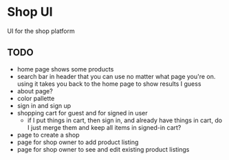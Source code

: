 # Shop UI

UI for the shop platform

## TODO

- home page shows some products
- search bar in header that you can use no matter what page you're on. using it takes you back to the home page to show results I guess
- about page?
- color pallette
- sign in and sign up
- shopping cart for guest and for signed in user
  - if I put things in cart, then sign in, and already have things in cart, do I just merge them and keep all items in signed-in cart?
- page to create a shop
- page for shop owner to add product listing
- page for shop owner to see and edit existing product listings
